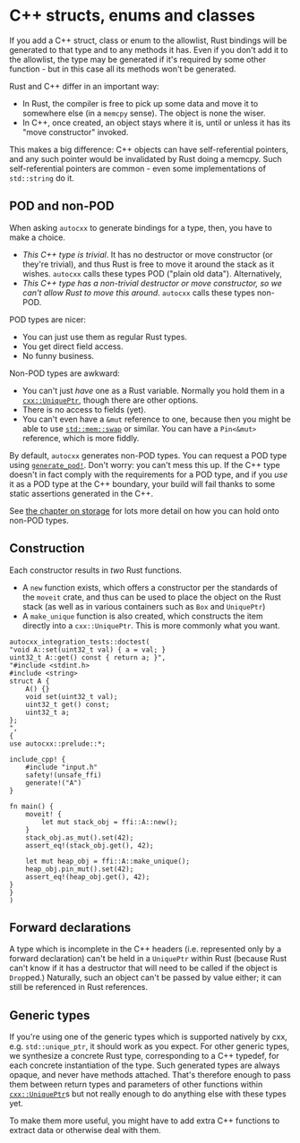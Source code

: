 # C++ structs, enums and classes

If you add a C++ struct, class or enum to the allowlist, Rust bindings will be generated to that type and to any methods it has.
Even if you don't add it to the allowlist, the type may be generated if it's required by some other function - but in this case
all its methods won't be generated.

Rust and C++ differ in an important way:

* In Rust, the compiler is free to pick up some data and move it to somewhere else (in a `memcpy` sense). The object is none the wiser.
* In C++, once created, an object stays where it is, until or unless it has its "move constructor" invoked.

This makes a big difference: C++ objects can have self-referential pointers, and any such pointer would be invalidated by Rust doing
a memcpy. Such self-referential pointers are common - even some implementations of `std::string` do it.

## POD and non-POD

When asking `autocxx` to generate bindings for a type, then, you have to make a choice.

* *This C++ type is trivial*. It has no destructor or move constructor (or they're trivial), and thus Rust is free to move it around the stack as it wishes. `autocxx` calls these types POD ("plain old data"). Alternatively,
* *This C++ type has a non-trivial destructor or move constructor, so we can't allow Rust to move this around*. `autocxx` calls these types non-POD.

POD types are nicer:

* You can just use them as regular Rust types.
* You get direct field access.
* No funny business.

Non-POD types are awkward:

* You can't just _have_ one as a Rust variable. Normally you hold them in a [`cxx::UniquePtr`](https://docs.rs/cxx/latest/cxx/struct.UniquePtr.html), though there are other options.
* There is no access to fields (yet).
* You can't even have a `&mut` reference to one, because then you might be able to use [`std::mem::swap`](https://doc.rust-lang.org/stable/std/mem/fn.swap.html) or similar. You can have a `Pin<&mut>` reference, which is more fiddly.

By default, `autocxx` generates non-POD types. You can request a POD type using [`generate_pod!`](https://docs.rs/autocxx/latest/autocxx/macro.generate_pod.html). Don't worry: you can't mess this up. If the C++ type doesn't in fact comply with the requirements for a POD type, and if you _use_ it as a POD type
at the C++ boundary, your build will fail thanks to some static assertions generated in the C++.

See [the chapter on storage](storage.md) for lots more detail on how you can hold onto non-POD types.

## Construction

Each constructor results in _two_ Rust functions.

* A `new` function exists, which
  offers a constructor per the standards of the `moveit` crate, and thus can be used
  to place the object on the Rust stack (as well as in various containers such as `Box`
  and `UniquePtr`)
* A `make_unique` function is also created, which constructs the item directly into
  a `cxx::UniquePtr`. This is more commonly what you want.

```rust,ignore,autocxx,hidecpp
autocxx_integration_tests::doctest(
"void A::set(uint32_t val) { a = val; }
uint32_t A::get() const { return a; }",
"#include <stdint.h>
#include <string>
struct A {
    A() {}
    void set(uint32_t val);
    uint32_t get() const;
    uint32_t a;
};
",
{
use autocxx::prelude::*;

include_cpp! {
    #include "input.h"
    safety!(unsafe_ffi)
    generate!("A")
}

fn main() {
    moveit! {
        let mut stack_obj = ffi::A::new();
    }
    stack_obj.as_mut().set(42);
    assert_eq!(stack_obj.get(), 42);

    let mut heap_obj = ffi::A::make_unique();
    heap_obj.pin_mut().set(42);
    assert_eq!(heap_obj.get(), 42);
}
}
)
```

## Forward declarations

A type which is incomplete in the C++ headers (i.e. represented only by a forward
declaration) can't be held in a `UniquePtr` within Rust (because Rust can't know
if it has a destructor that will need to be called if the object is `Drop`ped.)
Naturally, such an object can't be passed by value either; it can still be
referenced in Rust references.

## Generic types

If you're using one of the generic types which is supported natively by cxx,
e.g. `std::unique_ptr`, it should work as you expect. For other generic types,
we synthesize a concrete Rust type, corresponding to a C++ typedef, for each
concrete instantiation of the type. Such generated types are always opaque,
and never have methods attached. That's therefore enough to pass them
between return types and parameters of other functions within [`cxx::UniquePtr`](https://docs.rs/cxx/latest/cxx/struct.UniquePtr.html)s
but not really enough to do anything else with these types yet.

To make them more useful, you might have to add extra C++ functions to extract
data or otherwise deal with them.